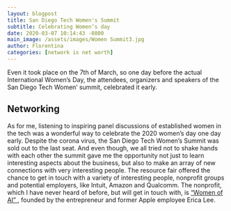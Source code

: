 ```yaml
---
layout: blogpost
title: San Diego Tech Women's Summit
subtitle: Celebrating Women’s day 
date: 2020-03-07 10:14:43 -0800
main_image: /assets/images/Women Summit3.jpg
author: Florentina
categories: [network is net worth]
---
```


Even it took place on the 7th of March, so one day before the actual International Women’s Day, the attendees, organizers and speakers of the San Diego Tech Women’ summit, celebrated it early. 

## Networking

As for me, listening to inspiring panel discussions of established women in the tech was a wonderful way to celebrate the 2020 women’s day one day early. Despite the corona virus, the San Diego Tech Women’s Summit was sold out to the last seat. And even though, we all tried not to shake hands with each other the summit gave me the opportunity not just to learn interesting aspects about the business, but also to make an array of new connections with very interesting people. The resource fair offered the chance to get in touch with a variety of interesting people, nonprofit groups and potential employers, like Intuit, Amazon and Qualcomm. The nonprofit, which I have never heard of before, but will get in touch with, is <a href="https://www.womenofai.org/"> “Women of AI” </a>, founded by the entrepreneur and former Apple employee Erica Lee. 